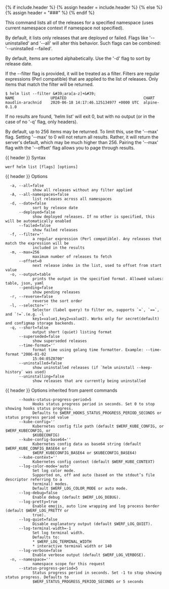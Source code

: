 {% if include.header %}
{% assign header = include.header %}
{% else %}
{% assign header = "###" %}
{% endif %}

This command lists all of the releases for a specified namespace (uses current namespace context if namespace not specified).

By default, it lists only releases that are deployed or failed. Flags like
&#39;--uninstalled&#39; and &#39;--all&#39; will alter this behavior. Such flags can be combined:
&#39;--uninstalled --failed&#39;.

By default, items are sorted alphabetically. Use the &#39;-d&#39; flag to sort by
release date.

If the --filter flag is provided, it will be treated as a filter. Filters are
regular expressions (Perl compatible) that are applied to the list of releases.
Only items that match the filter will be returned.

    $ helm list --filter &#39;ara[a-z]+&#39;
    NAME                UPDATED                                  CHART
    maudlin-arachnid    2020-06-18 14:17:46.125134977 +0000 UTC  alpine-0.1.0

If no results are found, &#39;helm list&#39; will exit 0, but with no output (or in
the case of no &#39;-q&#39; flag, only headers).

By default, up to 256 items may be returned. To limit this, use the &#39;--max&#39; flag.
Setting &#39;--max&#39; to 0 will not return all results. Rather, it will return the
server&#39;s default, which may be much higher than 256. Pairing the &#39;--max&#39;
flag with the &#39;--offset&#39; flag allows you to page through results.


{{ header }} Syntax

```shell
werf helm list [flags] [options]
```

{{ header }} Options

```shell
  -a, --all=false
            show all releases without any filter applied
  -A, --all-namespaces=false
            list releases across all namespaces
  -d, --date=false
            sort by release date
      --deployed=false
            show deployed releases. If no other is specified, this will be automatically enabled
      --failed=false
            show failed releases
  -f, --filter=''
            a regular expression (Perl compatible). Any releases that match the expression will be  
            included in the results
  -m, --max=256
            maximum number of releases to fetch
      --offset=0
            next release index in the list, used to offset from start value
  -o, --output=table
            prints the output in the specified format. Allowed values: table, json, yaml
      --pending=false
            show pending releases
  -r, --reverse=false
            reverse the sort order
  -l, --selector=''
            Selector (label query) to filter on, supports `=`, `==`, and `!=`.(e.g. -l              
            key1=value1,key2=value2). Works only for secret(default) and configmap storage backends.
  -q, --short=false
            output short (quiet) listing format
      --superseded=false
            show superseded releases
      --time-format=''
            format time using golang time formatter. Example: --time-format "2006-01-02             
            15:04:05Z0700"
      --uninstalled=false
            show uninstalled releases (if `helm uninstall --keep-history` was used)
      --uninstalling=false
            show releases that are currently being uninstalled
```

{{ header }} Options inherited from parent commands

```shell
      --hooks-status-progress-period=5
            Hooks status progress period in seconds. Set 0 to stop showing hooks status progress.   
            Defaults to $WERF_HOOKS_STATUS_PROGRESS_PERIOD_SECONDS or status progress period value
      --kube-config=''
            Kubernetes config file path (default $WERF_KUBE_CONFIG, or $WERF_KUBECONFIG, or         
            $KUBECONFIG)
      --kube-config-base64=''
            Kubernetes config data as base64 string (default $WERF_KUBE_CONFIG_BASE64 or            
            $WERF_KUBECONFIG_BASE64 or $KUBECONFIG_BASE64)
      --kube-context=''
            Kubernetes config context (default $WERF_KUBE_CONTEXT)
      --log-color-mode='auto'
            Set log color mode.
            Supported on, off and auto (based on the stdout’s file descriptor referring to a        
            terminal) modes.
            Default $WERF_LOG_COLOR_MODE or auto mode.
      --log-debug=false
            Enable debug (default $WERF_LOG_DEBUG).
      --log-pretty=true
            Enable emojis, auto line wrapping and log process border (default $WERF_LOG_PRETTY or   
            true).
      --log-quiet=false
            Disable explanatory output (default $WERF_LOG_QUIET).
      --log-terminal-width=-1
            Set log terminal width.
            Defaults to:
            * $WERF_LOG_TERMINAL_WIDTH
            * interactive terminal width or 140
      --log-verbose=false
            Enable verbose output (default $WERF_LOG_VERBOSE).
  -n, --namespace=''
            namespace scope for this request
      --status-progress-period=5
            Status progress period in seconds. Set -1 to stop showing status progress. Defaults to  
            $WERF_STATUS_PROGRESS_PERIOD_SECONDS or 5 seconds
```


